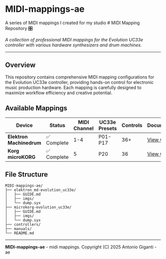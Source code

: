 # MIDI-mappings-ae
A series of MIDI mappings I created for my studio # MIDI Mapping Repository 🎛️

*A collection of professional MIDI mappings for the Evolution UC33e controller with various hardware synthesizers and drum machines.*

---

## Overview

This repository contains comprehensive MIDI mapping configurations for the Evolution UC33e controller, providing hands-on control for electronic music production hardware. Each mapping is carefully designed to maximize workflow efficiency and creative potential.

## Available Mappings

| Device | Status | MIDI Channel | UC33e Presets | Controls | Documentation |
|--------|--------|--------------|---------------|----------|---------------|
| **Elektron Machinedrum** | ✅ Complete | 1-4 | P01-P17 | 36+ | [View Guide](./elektron_md-evolution_uc33e/GUIDE.md) |
| **Korg microKORG** | ✅ Complete | 5 | P20 | 36 | [View Guide](./GUIDE.md) |

## File Structure
```
MIDI-mappings-ae/
├── elektron_md-evolution_uc33e/
│   ├── GUIDE.md
│   ├── imgs/
│   └── dump.syx
├── microkorg-evolution_uc33e/
│   ├── GUIDE.md
│   ├── imgs/
│   └── dump.syx
├── controllers/
├── manuals/
└── README.md
```

___

**MIDI-mappings-ae** - midi mappings. Copyright (C) 2025  Antonio Giganti - ae
